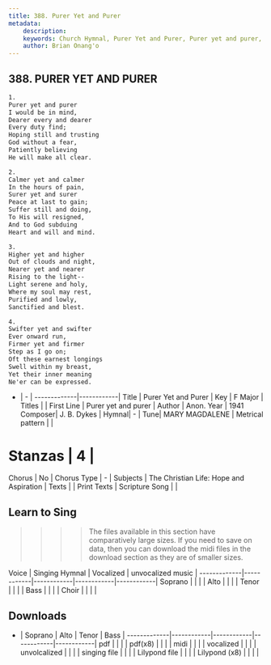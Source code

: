 ```yaml
---
title: 388. Purer Yet and Purer
metadata:
    description: 
    keywords: Church Hymnal, Purer Yet and Purer, Purer yet and purer, 
    author: Brian Onang'o
---
```



## 388. PURER YET AND PURER

```txt
1.
Purer yet and purer 
I would be in mind, 
Dearer every and dearer 
Every duty find; 
Hoping still and trusting 
God without a fear, 
Patiently believing 
He will make all clear. 

2.
Calmer yet and calmer 
In the hours of pain, 
Surer yet and surer 
Peace at last to gain; 
Suffer still and doing, 
To His will resigned, 
And to God subduing 
Heart and will and mind. 

3.
Higher yet and higher 
Out of clouds and night, 
Nearer yet and nearer 
Rising to the light-- 
Light serene and holy, 
Where my soul may rest, 
Purified and lowly, 
Sanctified and blest. 

4.
Swifter yet and swifter 
Ever onward run, 
Firmer yet and firmer 
Step as I go on; 
Oft these earnest longings 
Swell within my breast, 
Yet their inner meaning 
Ne'er can be expressed.
```

- |   -  |
-------------|------------|
Title | Purer Yet and Purer |
Key | F Major |
Titles |  |
First Line | Purer yet and purer |
Author | Anon.
Year | 1941
Composer| J. B. Dykes |
Hymnal|  - |
Tune| MARY MAGDALENE |
Metrical pattern | |
# Stanzas | 4 |
Chorus | No |
Chorus Type | - |
Subjects | The Christian Life: Hope and Aspiration |
Texts |  |
Print Texts | 
Scripture Song |  |
  
## Learn to Sing

>>>> The files available in this section have comparatively large sizes. If you need to save on data, then you can download the midi files in the download section as they are of smaller sizes.

Voice |  Singing Hymnal | Vocalized | unvocalized music |
-------------|------------|------------|------------|------------|
Soprano | | | |
Alto | | | |
Tenor | | | |
Bass | | | |
Choir | | | |

## Downloads

- |  Soprano | Alto | Tenor | Bass |
-------------|------------|------------|------------|------------|
pdf | | | |
pdf(x8) | | | |
midi | | | |
vocalized | | | |
unvolcalized | | | |
singing file | | | |
Lilypond file | | | |
Lilypond (x8) | | | |
  